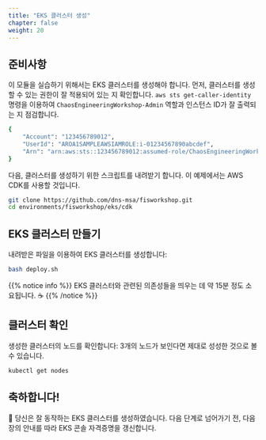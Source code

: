 ```yaml
---
title: "EKS 클러스터 생성"
chapter: false
weight: 20
---
```


## 준비사항

이 모듈을 실습하기 위해서는 EKS 클러스터를 생성해야 합니다. 먼저, 클러스터를 생성할 수 있는 권한이 잘 적용되어 있는 지 확인합니다.
`aws sts get-caller-identity` 명령을 이용하여 `ChaosEngineeringWorkshop-Admin` 역할과 인스턴스 ID가 잘 출력되는 지 점검합니다.
```sh
{
    "Account": "123456789012",
    "UserId": "AROA1SAMPLEAWSIAMROLE:i-01234567890abcdef",
    "Arn": "arn:aws:sts::123456789012:assumed-role/ChaosEngineeringWorkshop-Admin/i-01234567890abcdef"
}
```

다음, 클러스터를 생성하기 위한 스크립트를 내려받기 합니다. 이 예제에서는 AWS CDK를 사용할 것입니다.
```sh
git clone https://github.com/dns-msa/fisworkshop.git
cd environments/fisworkshop/eks/cdk
```

## EKS 클러스터 만들기

내려받은 파일을 이용하여 EKS 클러스터를 생성합니다:
```sh
bash deploy.sh
```

{{% notice info %}}
EKS 클러스터와 관련된 의존성들을 띄우는 데 약 15분 정도 소요됩니다. :coffee:
{{% /notice %}}

## 클러스터 확인

생성한 클러스터의 노드를 확인합니다:
3개의 노드가 보인다면 제대로 성성한 것으로 볼 수 있습니다.
```sh
kubectl get nodes
```

## 축하합니다!

:tada: 당신은 잘 동작하는 EKS 클러스터를 생성하였습니다. 다음 단계로 넘어가기 전, 다음 장의 안내를 따라 EKS 콘솔 자격증명을 갱신합니다.
